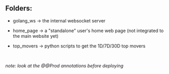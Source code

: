 ## Folders:
- golang_ws -> the internal websocket server

- home_page -> a "standalone" user's home web page (not integrated to the main website yet)

- top_movers -> python scripts to get the 1D/7D/30D top movers

<br />

*note: look at the @@Prod annotations before deploying*